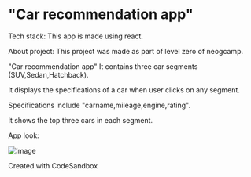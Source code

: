 # "Car recommendation app"

Tech stack:
This app is made using react.

About project:
This project was made as part of level zero of neogcamp.

"Car recommendation app" It contains three car segments (SUV,Sedan,Hatchback).

It displays the specifications of a car when user clicks on any segment.

Specifications include "carname,mileage,engine,rating".

It shows the top three cars in each segment.

App look:

![image](https://user-images.githubusercontent.com/120084365/208686230-336e9c08-cdad-4e3d-b1f6-01c8c7ce5952.png)


Created with CodeSandbox
